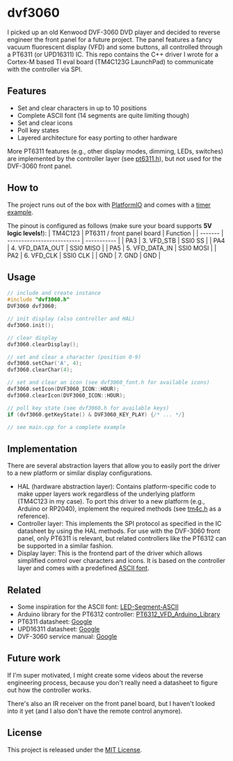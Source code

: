 # dvf3060
I picked up an old Kenwood DVF-3060 DVD player and decided to reverse engineer the front panel for a future project.
The panel features a fancy vacuum fluorescent display (VFD) and some buttons, all controlled through a PT6311 (or UPD16311) IC.
This repo contains the C++ driver I wrote for a Cortex-M based TI eval board (TM4C123G LaunchPad) to communicate with the controller via SPI.

## Features
- Set and clear characters in up to 10 positions
- Complete ASCII font (14 segments are quite limiting though)
- Set and clear icons
- Poll key states
- Layered architecture for easy porting to other hardware

More PT6311 features (e.g., other display modes, dimming, LEDs, switches) are implemented by the controller layer (see [pt6311.h](src/pt6311.h)), but not used for the DVF-3060 front panel.

## How to
The project runs out of the box with [PlatformIO](https://platformio.org/) and comes with a [timer example](src/main.cpp).

The pinout is configured as follows (make sure your board supports **5V logic levels!**):
| TM4C123 | PT6311 / front panel board | Function    |
| ------- | -------------------------- | ----------- |
| PA3     | 3. VFD_STB                 | SSI0 SS     |
| PA4     | 4. VFD_DATA_OUT            | SSI0 MISO   |
| PA5     | 5. VFD_DATA_IN             | SSI0 MOSI   |
| PA2     | 6. VFD_CLK                 | SSI0 CLK    |
| GND     | 7. GND                     | GND         |

## Usage
```cpp
// include and create instance
#include "dvf3060.h"
DVF3060 dvf3060;

// init display (also controller and HAL)
dvf3060.init();

// clear display
dvf3060.clearDisplay();

// set and clear a character (position 0-9)
dvf3060.setChar('A', 4);
dvf3060.clearChar(4);

// set and clear an icon (see dvf3060_font.h for available icons)
dvf3060.setIcon(DVF3060_ICON::HOUR);
dvf3060.clearIcon(DVF3060_ICON::HOUR);

// poll key state (see dvf3060.h for available keys)
if (dvf3060.getKeyState() & DVF3060_KEY_PLAY) {/* ... */}

// see main.cpp for a complete example
```

## Implementation
There are several abstraction layers that allow you to easily port the driver to a new platform or similar display configurations.
- HAL (hardware abstraction layer): Contains platform-specific code to make upper layers work regardless of the underlying platform (TM4C123 in my case). To port this driver to a new platform (e.g., Arduino or RP2040), implement the required methods (see [tm4c.h](src/tm4c.h) as a reference).
- Controller layer: This implements the SPI protocol as specified in the IC datasheet by using the HAL methods. For use with the DVF-3060 front panel, only PT6311 is relevant, but related controllers like the PT6312 can be supported in a similar fashion.
- Display layer: This is the frontend part of the driver which allows simplified control over characters and icons. It is based on the controller layer and comes with a predefined [ASCII font](src/dvf3060_font.h).

## Related
- Some inspiration for the ASCII font: [LED-Segment-ASCII](https://github.com/dmadison/LED-Segment-ASCII)
- Arduino library for the PT6312 controller: [PT6312_VFD_Arduino_Library](https://github.com/ysard/PT6312_VFD_Arduino_Library/)
- PT6311 datasheet: [Google](https://www.google.com/search?q=pt6311+datasheet)
- UPD16311 datasheet: [Google](https://www.google.com/search?q=upd16311+datasheet)
- DVF-3060 service manual: [Google](https://www.google.com/search?q=dvf-3060+service+manual)

## Future work
If I'm super motivated, I might create some videos about the reverse engineering process, because you don't really need a datasheet to figure out how the controller works.

There's also an IR receiver on the front panel board, but I haven't looked into it yet (and I also don't have the remote control anymore).

## License
This project is released under the [MIT License](LICENSE).
